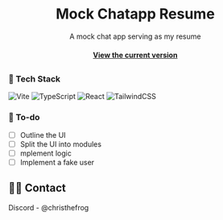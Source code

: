 <div align="center">
  <h1>Mock Chatapp Resume</h1>
  
  <p>
    A mock chat app serving as my resume
  </p>

  
<!-- Badges -->

<h4>
    <a href="https://christhefrog.github.io/mock-chatapp-resume/">View the current version</a>
  </h4>
</div>


##
<!-- About the Project
## ⭐ About the Project

<div align="center"> 
  <img src="https://placehold.co/600x400?text=Your+Screenshot+here" alt="screenshot" />
</div> -->

<!-- TechStack -->
### 🚀 Tech Stack

![Vite](https://img.shields.io/badge/vite-%23646CFF.svg?style=for-the-badge&logo=vite&logoColor=white)
![TypeScript](https://img.shields.io/badge/typescript-%23007ACC.svg?style=for-the-badge&logo=typescript&logoColor=white)
![React](https://img.shields.io/badge/react-%2320232a.svg?style=for-the-badge&logo=react&logoColor=%2361DAFB)
![TailwindCSS](https://img.shields.io/badge/tailwindcss-%2338B2AC.svg?style=for-the-badge&logo=tailwind-css&logoColor=white)

<!-- Features -->
### 📝 To-do

- [ ] Outline the UI
- [ ] Split the UI into modules
- [ ] mplement logic
- [ ] Implement a fake user

<!-- Contact -->
## 🤝🏻 Contact
Discord - @christhefrog
